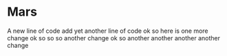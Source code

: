 # Mars
A new line of code
add yet another line of code
ok so here is one more change
ok so so so another change
ok so another another another another change
